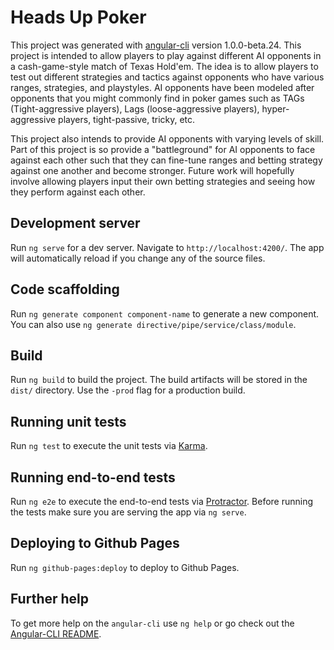 # Heads Up Poker

This project was generated with [angular-cli](https://github.com/angular/angular-cli) version 1.0.0-beta.24.  This project is intended to allow players to play against different AI opponents in a cash-game-style match of Texas Hold'em. The idea is to allow players to test out different strategies and tactics against opponents who have various ranges, strategies, and playstyles. AI opponents have been modeled after opponents that you might commonly find in poker games such as TAGs (Tight-aggressive players), Lags (loose-aggressive players), hyper-aggressive players, tight-passive, tricky, etc. 

This project also intends to provide AI opponents with varying levels of skill. Part of this project is so provide a "battleground" for AI opponents to face against each other such that they can fine-tune ranges and betting strategy against one another and become stronger. Future work will hopefully involve allowing players input their own betting strategies and seeing how they perform against each other.  

## Development server
Run `ng serve` for a dev server. Navigate to `http://localhost:4200/`. The app will automatically reload if you change any of the source files.

## Code scaffolding

Run `ng generate component component-name` to generate a new component. You can also use `ng generate directive/pipe/service/class/module`.

## Build

Run `ng build` to build the project. The build artifacts will be stored in the `dist/` directory. Use the `-prod` flag for a production build.

## Running unit tests

Run `ng test` to execute the unit tests via [Karma](https://karma-runner.github.io).

## Running end-to-end tests

Run `ng e2e` to execute the end-to-end tests via [Protractor](http://www.protractortest.org/).
Before running the tests make sure you are serving the app via `ng serve`.

## Deploying to Github Pages

Run `ng github-pages:deploy` to deploy to Github Pages.

## Further help

To get more help on the `angular-cli` use `ng help` or go check out the [Angular-CLI README](https://github.com/angular/angular-cli/blob/master/README.md).
